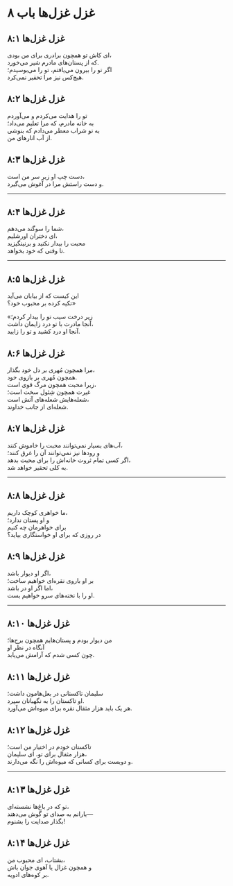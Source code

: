 # غزل غزل‌ها باب ۸

## غزل غزل‌ها ۸:۱

ای کاش تو همچون برادری برای من بودی،  
که از پستان‌های مادرم شیر می‌خورد.  
اگر تو را بیرون می‌یافتم، تو را می‌بوسیدم؛  
هیچ‌کس نیز مرا تحقیر نمی‌کرد.

## غزل غزل‌ها ۸:۲

تو را هدایت می‌کردم و می‌آوردم  
به خانه مادرم، که مرا تعلیم می‌داد؛  
به تو شراب معطر می‌دادم که بنوشی  
از آب انارهای من.

## غزل غزل‌ها ۸:۳

دست چپ او زیر سر من است،  
و دست راستش مرا در آغوش می‌گیرد.

---

## غزل غزل‌ها ۸:۴

شما را سوگند می‌دهم،  
ای دختران اورشلیم،  
محبت را بیدار نکنید و برنینگیزید  
تا وقتی که خود بخواهد.

---

## غزل غزل‌ها ۸:۵

این کیست که از بیابان می‌آید  
تکیه کرده بر محبوب خود؟»

«زیر درخت سیب تو را بیدار کردم؛  
آنجا مادرت با تو درد زایمان داشت،  
آنجا او درد کشید و تو را زایید.

## غزل غزل‌ها ۸:۶

مرا همچون مُهری بر دل خود بگذار،  
همچون مُهری بر بازوی خود.  
زیرا محبت همچون مرگ قوی است،  
غیرت همچون شِئول سخت است؛  
شعله‌هایش شعله‌های آتش است،  
شعله‌ای از جانب خداوند.

## غزل غزل‌ها ۸:۷

آب‌های بسیار نمی‌توانند محبت را خاموش کنند،  
و رودها نیز نمی‌توانند آن را غرق کنند؛  
اگر کسی تمام ثروت خانه‌اش را برای محبت بدهد،  
به کلی تحقیر خواهد شد.

---

## غزل غزل‌ها ۸:۸

ما خواهری کوچک داریم،  
و او پستان ندارد؛  
برای خواهرمان چه کنیم  
در روزی که برای او خواستگاری بیاید؟

## غزل غزل‌ها ۸:۹

اگر او دیوار باشد،  
بر او باروی نقره‌ای خواهیم ساخت؛  
اما اگر او در باشد،  
او را با تخته‌های سرو خواهیم بست.

---

## غزل غزل‌ها ۸:۱۰

من دیوار بودم و پستان‌هایم همچون برج‌ها؛  
آنگاه در نظر او  
چون کسی شدم که آرامش می‌یابد.

## غزل غزل‌ها ۸:۱۱

سلیمان تاکستانی در بعل‌هامون داشت؛  
او تاکستان را به نگهبانان سپرد.  
هر یک باید هزار مثقال نقره برای میوه‌اش می‌آورد.

## غزل غزل‌ها ۸:۱۲

تاکستان خودم در اختیار من است؛  
هزار مثقال برای تو، ای سلیمان،  
و دویست برای کسانی که میوه‌اش را نگه می‌دارند.

---

## غزل غزل‌ها ۸:۱۳

تو که در باغ‌ها نشسته‌ای،  
یارانم به صدای تو گوش می‌دهند—  
بگذار صدایت را بشنوم!

## غزل غزل‌ها ۸:۱۴

بشتاب، ای محبوب من،  
و همچون غزال یا آهوی جوان باش  
بر کوه‌های ادویه.
